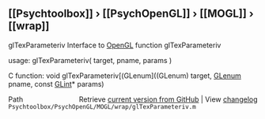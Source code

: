 ## [[Psychtoolbox]] &#8250; [[PsychOpenGL]] &#8250; [[MOGL]] &#8250; [[wrap]]

glTexParameteriv  Interface to [OpenGL](OpenGL) function glTexParameteriv  
  
usage:  glTexParameteriv( target, pname, params )  
  
C function:  void glTexParameteriv[(GLenum]((GLenum) target, [GLenum](GLenum) pname, const [GLint](GLint)\* params)  




<div class="code_header" style="text-align:right;">
  <span style="float:left;">Path&nbsp;&nbsp;</span> <span class="counter">Retrieve <a href=
  "https://raw.github.com/Psychtoolbox-3/Psychtoolbox-3/beta/Psychtoolbox/PsychOpenGL/MOGL/wrap/glTexParameteriv.m">current version from GitHub</a> | View <a href=
  "https://github.com/Psychtoolbox-3/Psychtoolbox-3/commits/beta/Psychtoolbox/PsychOpenGL/MOGL/wrap/glTexParameteriv.m">changelog</a></span>
</div>
<div class="code">
  <code>Psychtoolbox/PsychOpenGL/MOGL/wrap/glTexParameteriv.m</code>
</div>

